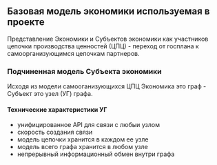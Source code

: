 ## Базовая модель экономики используемая в проекте

Представление Экономики и Субъектов экономики как участников цепочки производства ценностей (ЦПЦ) - переход от госплана к самоорганизующимся цепочкам партнеров.

### Подчиненная модель Субъекта экономики

Исходя из модели самооганизующихся ЦПЦ Экономика это граф - Субъект это узел (УГ) графа. 

#### Технические характеристики УГ

- унифицированное API для связи с любыи узлом
- скорость создания связи
- модель цепочки хранится в каждом ее узле
- модель всего графа хранится в любом узле
- непрерывный информационный обмен внутри графа